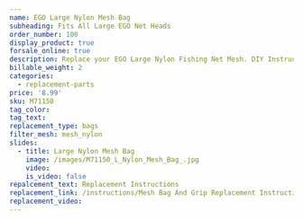 ```yaml
---
name: EGO Large Nylon Mesh Bag
subheading: Fits All Large EGO Net Heads
order_number: 100
display_product: true
forsale_online: true
description: Replace your EGO Large Nylon Fishing Net Mesh. DIY Instructions provided.
billable_weight: 2
categories:
  - replacement-parts
price: '8.99'
sku: M71150
tag_color:
tag_text:
replacement_type: bags
filter_mesh: mesh_nylon
slides:
  - title: Large Nylon Mesh Bag
    image: /images/M71150_L_Nylon_Mesh_Bag_.jpg
    video:
    is_video: false
repalcement_text: Replacement Instructions
replacement_link: /instructions/Mesh Bag And Grip Replacement Instructions 1.0.pdf
replacement_video:
---
```

